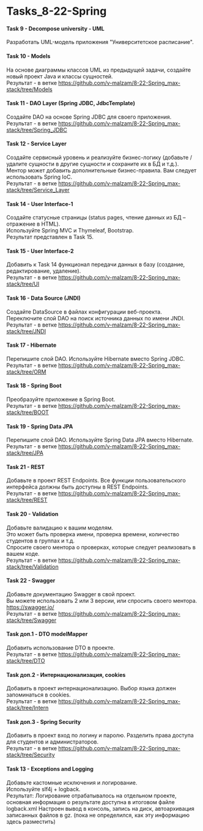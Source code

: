 # Tasks_8-22-Spring

#### Task 9 - Decompose university - UML

Разработать UML-модель приложения "Университетское расписание".

#### Task 10 - Models

На основе диаграммы классов UML из предыдущей задачи, создайте новый проект Java и классы сущностей.  
Результат - в ветке https://github.com/v-malzam/8-22-Spring_max-stack/tree/Models

#### Task 11 - DAO Layer (Spring JDBC, JdbcTemplate)

Создайте DAO на основе Spring JDBC для своего приложения.  
Результат - в ветке https://github.com/v-malzam/8-22-Spring_max-stack/tree/Spring_JDBC

#### Task 12 - Service Layer

Создайте сервисный уровень и реализуйте бизнес-логику (добавьте / удалите сущности в другие сущности и сохраните их в БД
и т.д.). Ментор может добавить дополнительные бизнес-правила. Вам следует использовать Spring IoC.  
Результат - в ветке https://github.com/v-malzam/8-22-Spring_max-stack/tree/Service_Layer

#### Task 14 - User Interface-1

Создайте статусные страницы (status pages, чтение данных из БД – отражение в HTML).  
Используйте Spring MVC и Thymeleaf, Bootstrap.  
Результат представлен в Task 15.

#### Task 15 - User Interface-2

Добавить к Task 14 функционал передачи данных в базу (создание, редактирование, удаление).  
Результат - в ветке https://github.com/v-malzam/8-22-Spring_max-stack/tree/UI

#### Task 16 - Data Source (JNDI)

Создайте DataSource в файлах конфигурации веб-проекта. Переключите слой DAO на поиск источника данных по имени JNDI.  
Результат - в ветке https://github.com/v-malzam/8-22-Spring_max-stack/tree/JNDI

#### Task 17 - Hibernate

Перепишите слой DAO. Используйте Hibernate вместо Spring JDBC.  
Результат - в ветке https://github.com/v-malzam/8-22-Spring_max-stack/tree/ORM

#### Task 18 - Spring Boot

Преобразуйте приложение в Spring Boot.  
Результат - в ветке https://github.com/v-malzam/8-22-Spring_max-stack/tree/BOOT

#### Task 19 - Spring Data JPA

Перепишите слой DAO. Используйте Spring Data JPA вместо Hibernate.  
Результат - в ветке https://github.com/v-malzam/8-22-Spring_max-stack/tree/JPA

#### Task 21 - REST

Добавьте в проект REST Endpoints. Все функции пользовательского интерфейса должны быть доступны в REST Endpoints.  
Результат - в ветке https://github.com/v-malzam/8-22-Spring_max-stack/tree/REST

#### Task 20 - Validation

Добавьте валидацию к вашим моделям.  
Это может быть проверка имени, проверка времени, количество студентов в группах и т.д.  
Спросите своего ментора о проверках, которые следует реализовать в вашем коде.  
Результат - в ветке https://github.com/v-malzam/8-22-Spring_max-stack/tree/Validation

#### Task 22 - Swagger

Добавьте документацию Swagger в свой проект.  
Вы можете использовать 2 или 3 версии, или спросить своего ментора.  
https://swagger.io/  
Результат - в ветке https://github.com/v-malzam/8-22-Spring_max-stack/tree/Swagger

#### Task доп.1 - DTO modelMapper

Добавить использование DTO в проекте.  
Результат - в ветке https://github.com/v-malzam/8-22-Spring_max-stack/tree/DTO

#### Task доп.2 - Интернационализация, cookies

Добавить в проект интернационализацию. Выбор языка должен запоминаться в cookies.  
Результат - в ветке https://github.com/v-malzam/8-22-Spring_max-stack/tree/Intern

#### Task доп.3 - Spring Security

Добавить в проект вход по логину и паролю. Разделить права доступа для студентов и администраторов.  
Результат - в ветке https://github.com/v-malzam/8-22-Spring_max-stack/tree/Security

#### Task 13 - Exceptions and Logging

Добавьте кастомные исключения и логирование.  
Используйте slf4j + logback.  
Результат: Логирование отрабатывалось на отдельном проекте, основная информация о результате доступна в итоговом файле
logback.xml Настроен вывод в консоль, запись на диск, автоархивация записанных файлов в gz. (пока не определился, как
эту информацию здесь разместить)
